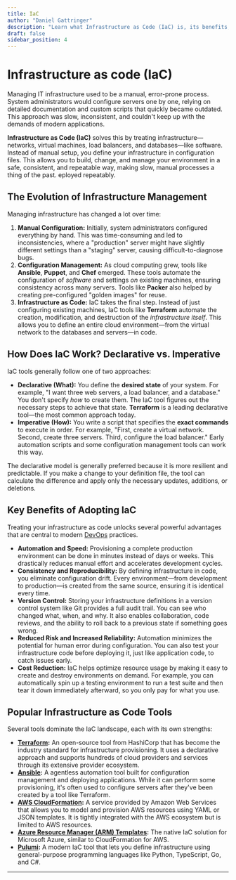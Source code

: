 ```yaml
---
title: IaC
author: "Daniel Gattringer"
description: "Learn what Infrastructure as Code (IaC) is, its benefits, key tools like Terraform and Ansible, and how it automates cloud infrastructure management."
draft: false
sidebar_position: 4
---
```

# Infrastructure as code (IaC)

Managing IT infrastructure used to be a manual, error-prone process. System administrators would configure servers one by one, relying on detailed documentation and custom scripts that quickly became outdated. This approach was slow, inconsistent, and couldn't keep up with the demands of modern applications.

**Infrastructure as Code (IaC)** solves this by treating infrastructure—networks, virtual machines, load balancers, and databases—like software. Instead of manual setup, you define your infrastructure in configuration files. This allows you to build, change, and manage your environment in a safe, consistent, and repeatable way, making slow, manual processes a thing of the past.
eployed repeatably.

## The Evolution of Infrastructure Management

Managing infrastructure has changed a lot over time:

1. **Manual Configuration:** Initially, system administrators configured everything by hand. This was time-consuming and led to inconsistencies, where a "production" server might have slightly different settings than a "staging" server, causing difficult-to-diagnose bugs.
2. **Configuration Management:** As cloud computing grew, tools like **Ansible**, **Puppet**, and **Chef** emerged. These tools automate the configuration of *software* and settings *on* existing machines, ensuring consistency across many servers. Tools like **Packer** also helped by creating pre-configured "golden images" for reuse.
3. **Infrastructure as Code:** IaC takes the final step. Instead of just configuring existing machines, IaC tools like **Terraform** automate the creation, modification, and destruction of the *infrastructure itself*. This allows you to define an entire cloud environment—from the virtual network to the databases and servers—in code.

## How Does IaC Work? Declarative vs. Imperative

IaC tools generally follow one of two approaches:

* **Declarative (What):** You define the **desired state** of your system. For example, "I want three web servers, a load balancer, and a database." You don't specify *how* to create them. The IaC tool figures out the necessary steps to achieve that state. **Terraform** is a leading declarative tool—the most common approach today.
* **Imperative (How):** You write a script that specifies the **exact commands** to execute in order. For example, "First, create a virtual network. Second, create three servers. Third, configure the load balancer." Early automation scripts and some configuration management tools can work this way.

The declarative model is generally preferred because it is more resilient and predictable. If you make a change to your definition file, the tool can calculate the difference and apply only the necessary updates, additions, or deletions.

## Key Benefits of Adopting IaC

Treating your infrastructure as code unlocks several powerful advantages that are central to modern [DevOps](../devops) practices.

* **Automation and Speed:** Provisioning a complete production environment can be done in minutes instead of days or weeks. This drastically reduces manual effort and accelerates development cycles.
* **Consistency and Reproducibility:** By defining infrastructure in code, you eliminate configuration drift. Every environment—from development to production—is created from the same source, ensuring it is identical every time.
* **Version Control:** Storing your infrastructure definitions in a version control system like Git provides a full audit trail. You can see who changed what, when, and why. It also enables collaboration, code reviews, and the ability to roll back to a previous state if something goes wrong.
* **Reduced Risk and Increased Reliability:** Automation minimizes the potential for human error during configuration. You can also test your infrastructure code before deploying it, just like application code, to catch issues early.
* **Cost Reduction:** IaC helps optimize resource usage by making it easy to create and destroy environments on demand. For example, you can automatically spin up a testing environment to run a test suite and then tear it down immediately afterward, so you only pay for what you use.

## Popular Infrastructure as Code Tools

Several tools dominate the IaC landscape, each with its own strengths:

* **[Terraform](./terraform/index.mdx):** An open-source tool from HashiCorp that has become the industry standard for infrastructure provisioning. It uses a declarative approach and supports hundreds of cloud providers and services through its extensive provider ecosystem.
* **[Ansible](https://docs.ansible.com/):** A agentless automation tool built for configuration management and deploying applications. While it can perform some provisioning, it's often used to configure servers after they've been created by a tool like Terraform.
* **[AWS CloudFormation](https://docs.aws.amazon.com/AWSCloudFormation/latest/UserGuide/Welcome.html):** A service provided by Amazon Web Services that allows you to model and provision AWS resources using YAML or JSON templates. It is tightly integrated with the AWS ecosystem but is limited to AWS resources.
* **[Azure Resource Manager (ARM) Templates](https://learn.microsoft.com/en-us/azure/azure-resource-manager/templates/overview):** The native IaC solution for Microsoft Azure, similar to CloudFormation for AWS.
* **[Pulumi](https://www.pulumi.com/):** A modern IaC tool that lets you define infrastructure using general-purpose programming languages like Python, TypeScript, Go, and C#.

---
